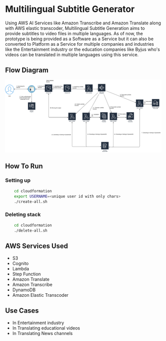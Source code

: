 # Multilingual Subtitle Generator

Using AWS AI Services like Amazon Transcribe and Amazon Translate along with AWS elastic transcoder, Multilingual Subtitle Generation aims to provide subtitles to video files in multiple languages. As of now, the prototype is being provided as a Software as a Service but it can also be converted to Platform as a Service for multiple companies and industries like the Entertainment industry or the education companies like Byjus who's videos can be translated in multiple languages using this service.

## Flow Diagram

![flow diagram](doc/msg.jpg)

## How To Run

### Setting up

```bash
    cd cloudformation
    export USERNAME=<unique user id with only chars>
    ./create-all.sh
```

### Deleting stack

```bash
    cd cloudformation
    ./delete-all.sh
```

## AWS Services Used

* S3
* Cognito
* Lambda
* Step Function
* Amazon Translate
* Amazon Transcribe
* DynamoDB
* Amazon Elastic Transcoder

## Use Cases

* In Entertainment industry
* In Translating educational videos
* In Translating News channels
